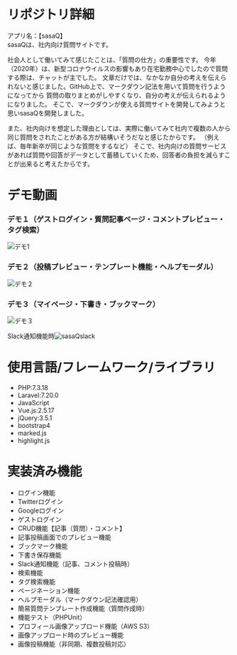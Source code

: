 # リポジトリ詳細
アプリ名：【sasaQ】<br/>
sasaQは、社内向け質問サイトです。

社会人として働いてみて感じたことは、「質問の仕方」の重要性です。
今年（2020年）は、新型コロナウイルスの影響もあり在宅勤務中心でしたので質問する際は、チャットが主でした。
文章だけでは、なかなか自分の考えを伝えられないと感じました。GitHub上で、マークダウン記法を用いて質問を行うようになってから
質問の取りまとめがしやすくなり、自分の考えが伝えられるようになりました。
そこで、マークダウンが使える質問サイトを開発してみようと思いsasaQを開発しました。

また、社内向けを想定した理由としては、実際に働いてみて社内で複数の人から同じ質問をされたことがある方が結構いそうだなと感じたからです。
（例えば、毎年新卒が同じような質問をするなど）
そこで、社内向けの質問サービスがあれば質問や回答がデータとして蓄積していくため、回答者の負担を減らすことが出来ると考えたからです。

# デモ動画
### デモ１（ゲストログイン・質問記事ページ・コメントプレビュー・タグ検索）
![デモ1](https://user-images.githubusercontent.com/43754736/99896483-5bd05180-2cd4-11eb-98c6-30b2a61dc874.gif)

### デモ２（投稿プレビュー・テンプレート機能・ヘルプモーダル）
![デモ２](https://user-images.githubusercontent.com/43754736/99896523-c2556f80-2cd4-11eb-846f-93489263da35.gif)

### デモ３（マイページ・下書き・ブックマーク）
![デモ３](https://user-images.githubusercontent.com/43754736/99896544-def1a780-2cd4-11eb-9ca7-75e375eedb2c.gif)

Slack通知機能時![sasaQslack](https://user-images.githubusercontent.com/43754736/96087690-3a26c200-0eff-11eb-89ae-cc74191348f3.PNG)

# 使用言語/フレームワーク/ライブラリ
- PHP:7.3.18
- Laravel:7.20.0
- JavaScript
- Vue.js:2.5.17
- jQuery:3.5.1
- bootstrap4
- marked.js
- highlight.js

# 実装済み機能
- ログイン機能
- Twitterログイン
- Googleログイン
- ゲストログイン
- CRUD機能【記事（質問）・コメント】
- 記事投稿画面でのプレビュー機能
- ブックマーク機能
- 下書き保存機能
- Slack通知機能（記事、コメント投稿時）
- 検索機能
- タグ検索機能
- ページネーション機能
- ヘルプモーダル（マークダウン記法確認用）
- 簡易質問テンプレート作成機能（質問作成時）
- 機能テスト（PHPUnit）
- プロフィール画像アップロード機能（AWS S3）
- 画像アップロード時のプレビュー機能
- 画像投稿機能（非同期、複数投稿対応）



